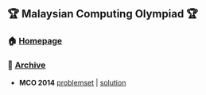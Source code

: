 ## :trophy: Malaysian Computing Olympiad :trophy:
### :house: [**Homepage**](https://ioimalaysia.org/competition/mco/)

### :bookmark_tabs: [**Archive**](https://www.acmicpc.net/category/355)
- **MCO 2014** [problemset](https://www.acmicpc.net/category/detail/1514) | [solution](./2014/)